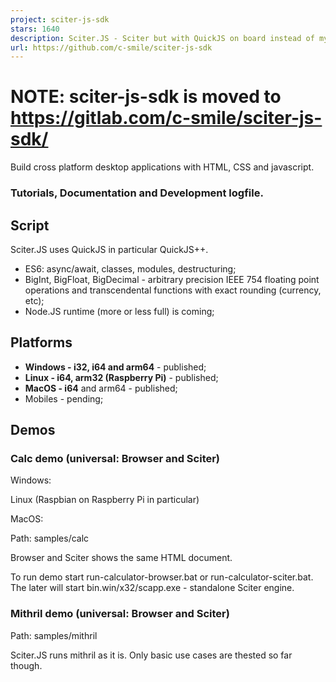 ```yaml
---
project: sciter-js-sdk
stars: 1640
description: Sciter.JS - Sciter but with QuickJS on board instead of my TIScript
url: https://github.com/c-smile/sciter-js-sdk
---
```


NOTE: sciter-js-sdk is moved to https://gitlab.com/c-smile/sciter-js-sdk/
=========================================================================

Build cross platform desktop applications with HTML, CSS and javascript.

### Tutorials, Documentation and Development logfile.

Script
------

Sciter.JS uses QuickJS in particular QuickJS++.

-   ES6: async/await, classes, modules, destructuring;
-   BigInt, BigFloat, BigDecimal - arbitrary precision IEEE 754 floating point operations and transcendental functions with exact rounding (currency, etc);
-   Node.JS runtime (more or less full) is coming;

Platforms
---------

-   **Windows - i32, i64 and arm64** - published;
-   **Linux - i64, arm32 (Raspberry Pi)** - published;
-   **MacOS - i64** and arm64 - published;
-   Mobiles - pending;

Demos
-----

### Calc demo (universal: Browser and Sciter)

Windows:

Linux (Raspbian on Raspberry Pi in particular)

MacOS:

Path: samples/calc

Browser and Sciter shows the same HTML document.

To run demo start run-calculator-browser.bat or run-calculator-sciter.bat. The later will start bin.win/x32/scapp.exe - standalone Sciter engine.

### Mithril demo (universal: Browser and Sciter)

Path: samples/mithril

Sciter.JS runs mithril as it is. Only basic use cases are thested so far though.
